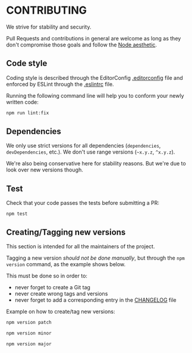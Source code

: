 CONTRIBUTING
============

We strive for stability and security.

Pull Requests and contributions in general are welcome as long as they don't
compromise those goals and follow the
[Node aesthetic](http://substack.net/node_aesthetic).


Code style
----------

Coding style is described through the EditorConfig
[.editorconfig](./.editorconfig) file and enforced by ESLint through the
[.eslintrc](./.eslintrc) file.

Running the following command line will help you to conform your newly written
code:

```bash
npm run lint:fix
```

Dependencies
------------

We only use strict versions for all dependencies (`dependencies`,
`devDependencies`, etc.). We don't use range versions (`~x.y.z`, `^x.y.z`).

We're also being conservative here for stability reasons. But we're due to look
over new versions though.


Test
----

Check that your code passes the tests before submitting a PR:

    npm test


Creating/Tagging new versions
-----------------------------

This section is intended for all the maintainers of the project.

Tagging a new version *should not be done manually*,
but through the `npm version` command, as the example shows below.

This must be done so in order to:

* never forget to create a Git tag
* never create wrong tags and versions
* never forget to add a corresponding entry in the [CHANGELOG](./CHANGELOG.md)
  file

Example on how to create/tag new versions:

```bash
npm version patch

npm version minor

npm version major
```
